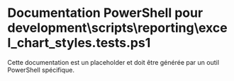 # Documentation PowerShell pour development\scripts\reporting\excel_chart_styles.tests.ps1

Cette documentation est un placeholder et doit être générée par un outil PowerShell spécifique.
